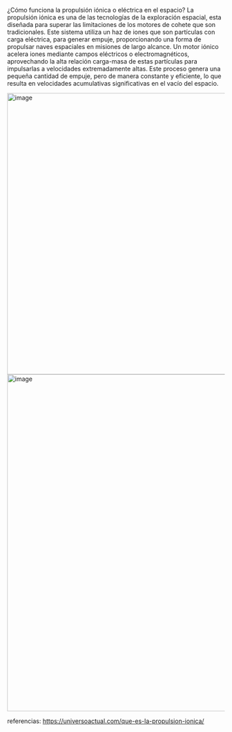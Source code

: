 ¿Cómo funciona la propulsión iónica o eléctrica en el espacio?
La propulsión iónica es una de las tecnologías de la exploración espacial, esta diseñada para superar las limitaciones de los motores de cohete que son tradicionales. Este sistema utiliza un haz de iones que son partículas con carga eléctrica, para generar empuje, proporcionando una forma de propulsar naves espaciales en misiones de largo alcance.
Un motor iónico acelera iones mediante campos eléctricos o electromagnéticos, aprovechando la alta relación carga-masa de estas partículas para impulsarlas a velocidades extremadamente altas. Este proceso genera una pequeña cantidad de empuje, pero de manera constante y eficiente, lo que resulta en velocidades acumulativas significativas en el vacío del espacio.

<img width="1024" height="651" alt="image" src="https://github.com/user-attachments/assets/1340cd66-b32d-4e4e-910f-0256f5944b63" />
<img width="1260" height="780" alt="image" src="https://github.com/user-attachments/assets/ffb6f16e-f006-4209-80cc-c424b8d75435" />

referencias: https://universoactual.com/que-es-la-propulsion-ionica/

